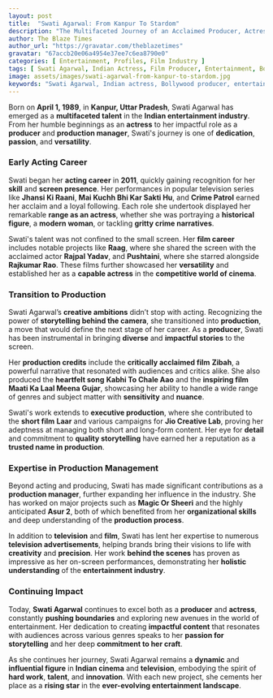 ```yaml
---
layout: post
title:  "Swati Agarwal: From Kanpur To Stardom"
description: "The Multifaceted Journey of an Acclaimed Producer, Actress, and Production Manager Shaping Indian Entertainment"
author: The Blaze Times
author_url: "https://gravatar.com/theblazetimes"
gravatar: "67accb20e06a4954e37ee7c6ea8790e0"
categories: [ Entertainment, Profiles, Film Industry ]
tags: [ Swati Agarwal, Indian Actress, Film Producer, Entertainment, Bollywood ]
image: assets/images/swati-agarwal-from-kanpur-to-stardom.jpg  
keywords: "Swati Agarwal, Indian actress, Bollywood producer, entertainment industry, film profiles, Kanpur actress"
---
```


Born on **April 1, 1989**, in **Kanpur, Uttar Pradesh**, Swati Agarwal has emerged as a **multifaceted talent** in the **Indian entertainment industry**. From her humble beginnings as an **actress** to her impactful role as a **producer** and **production manager**, Swati's journey is one of **dedication**, **passion**, and **versatility**.

### Early Acting Career

Swati began her **acting career** in **2011**, quickly gaining recognition for her **skill** and **screen presence**. Her performances in popular television series like **Jhansi Ki Raani**, **Mai Kuchh Bhi Kar Sakti Hu**, and **Crime Patrol** earned her acclaim and a loyal following. Each role she undertook displayed her remarkable **range as an actress**, whether she was portraying a **historical figure**, a **modern woman**, or tackling **gritty crime narratives**.

Swati's talent was not confined to the small screen. Her **film career** includes notable projects like **Raag**, where she shared the screen with the acclaimed actor **Rajpal Yadav**, and **Pushtaini**, where she starred alongside **Rajkumar Rao**. These films further showcased her **versatility** and established her as a **capable actress** in the **competitive world of cinema**.

### Transition to Production

Swati Agarwal’s **creative ambitions** didn’t stop with acting. Recognizing the power of **storytelling behind the camera**, she transitioned into **production**, a move that would define the next stage of her career. As a **producer**, Swati has been instrumental in bringing **diverse** and **impactful stories** to the screen.

Her **production credits** include the **critically acclaimed film** **Zibah**, a powerful narrative that resonated with audiences and critics alike. She also produced the **heartfelt song** **Kabhi To Chale Aao** and the **inspiring film** **Maati Ka Laal Meena Gujar**, showcasing her ability to handle a wide range of genres and subject matter with **sensitivity** and **nuance**.

Swati's work extends to **executive production**, where she contributed to the **short film** **Laar** and various campaigns for **Jio Creative Lab**, proving her adeptness at managing both short and long-form content. Her eye for **detail** and commitment to **quality storytelling** have earned her a reputation as a **trusted name in production**.

### Expertise in Production Management

Beyond acting and producing, Swati has made significant contributions as a **production manager**, further expanding her influence in the industry. She has worked on major projects such as **Magic Or Sheeri** and the highly anticipated **Asur 2**, both of which benefited from her **organizational skills** and deep understanding of the **production process**.

In addition to **television** and **film**, Swati has lent her expertise to numerous **television advertisements**, helping brands bring their visions to life with **creativity** and **precision**. Her work **behind the scenes** has proven as impressive as her on-screen performances, demonstrating her **holistic understanding** of the **entertainment industry**.

### Continuing Impact

Today, **Swati Agarwal** continues to excel both as a **producer** and **actress**, constantly **pushing boundaries** and exploring new avenues in the world of entertainment. Her dedication to creating **impactful content** that resonates with audiences across various genres speaks to her **passion for storytelling** and her deep **commitment to her craft**.

As she continues her journey, Swati Agarwal remains a **dynamic** and **influential figure** in **Indian cinema** and **television**, embodying the spirit of **hard work**, **talent**, and **innovation**. With each new project, she cements her place as a **rising star** in the **ever-evolving entertainment landscape**.
